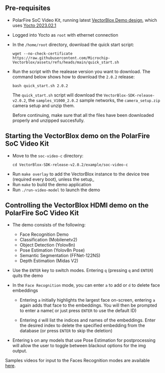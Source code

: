 ## Pre-requisites

- PolarFire SoC Video Kit, running latest [VectorBlox Demo design](https://github.com/Microchip-Vectorblox/VectorBlox-SoC-Video-Kit-Demo/releases), which uses [Yocto 2023.02.1](https://github.com/polarfire-soc/meta-polarfire-soc-yocto-bsp/releases/download/v2023.02.1/core-image-minimal-dev-mpfs-video-kit-20230328105837.rootfs.wic.gz)
- Logged into Yocto as `root` with ethernet connection
- In the `/home/root` directory, download the quick start script:
    ```
    wget --no-check-certificate https://raw.githubusercontent.com/Microchip-Vectorblox/assets/refs/heads/main/quick_start.sh
    ```
- Run the script with the realease version you want to download. The command below shows how to download the `2.0.2` release:
    ```
    bash quick_start.sh 2.0.2
    ```
    The `quick_start.sh` script will download the `VectorBlox-SDK-release-v2.0.2`, the `samples_V1000_2.0.2` sample networks, the `camera_setup.zip` camera setup and unzip them.
    
    Before continuing, make sure that all the files have been downloaded properly and unzipped succesfully.


## Starting the VectorBlox demo on the PolarFire SoC Video Kit
- Move to the `soc-video-c` directory:
    ```
    cd VectorBlox-SDK-release-v2.0.2/example/soc-video-c
    ```
- Run `make overlay` to add the VectorBlox instance to the device tree (required every boot), unless the setup_
- Run `make` to build the demo application
- Run `./run-video-model` to launch the demo

## Controlling the VectorBlox HDMI demo on the PolarFire SoC Video Kit

- The demo consists of the following:
    - Face Recognition Demo
    - Classification (Mobilenetv2)
    - Object Detection (Yolov8n) 
    - Pose Estimation (Yolov8n Pose)
    - Semantic Segmentation (FFNet-122NS)
    - Depth Estimation (Midas V2)
    
- Use the `ENTER` key to switch modes. Entering `q` (pressing `q` and `ENTER`) quits the demo
- In the `Face Recognition` mode, you can enter `a` to add or `d` to delete face embeddings
    - Entering `a` initially highlights the largest face on-screen, entering `a` again adds that face to the embeddings. You will then be prompted to enter a name( or just press `ENTER` to use the default ID)

    - Entering `d` will list the indices and names of the embeddings. Enter the desired index to delete the specified embedding from the database (or press `ENTER` to skip the deletion)

- Entering `b` on any models that use Pose Estimation for postprocessing will allow the user to toggle between blackout options for the img output.


Samples videos for input to the Faces Recognition modes are available [here](https://github.com/Microchip-Vectorblox/assets/releases/download/assets/SampleFaces.mp4).

